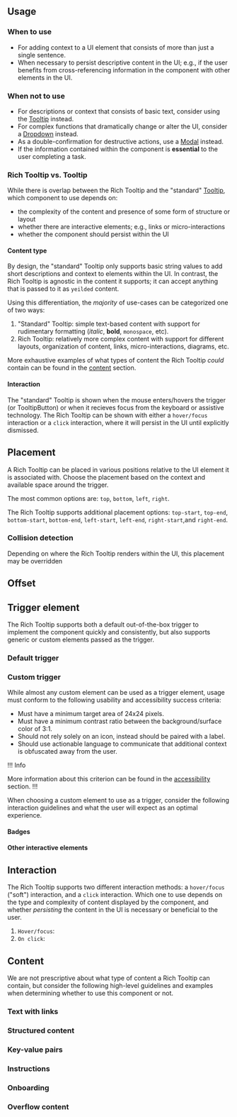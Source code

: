 ## Usage

### When to use

- For adding context to a UI element that consists of more than just a single sentence.
- When necessary to persist descriptive content in the UI; e.g., if the user benefits from cross-referencing information in the component with other elements in the UI.

### When not to use

- For descriptions or context that consists of basic text, consider using the [Tooltip](/components/tooltip) instead.
- For complex functions that dramatically change or alter the UI, consider a [Dropdown](/components/dropdown) instead.
- As a double-confirmation for destructive actions, use a [Modal](/components/modal) instead.
- If the information contained within the component is **essential** to the user completing a task.

### Rich Tooltip vs. Tooltip

While there is overlap between the Rich Tooltip and the "standard" [Tooltip](/components/tooltip), which component to use depends on:

- the complexity of the content and presence of some form of structure or layout
- whether there are interactive elements; e.g., links or micro-interactions
- whether the component should persist within the UI

#### Content type

By design, the "standard" Tooltip only supports basic string values to add short descriptions and context to elements within the UI. In contrast, the Rich Tooltip is agnostic in the content it supports; it can accept anything that is passed to it as `yeilded` content.

Using this differentiation, the _majority_ of use-cases can be categorized one of two ways:

1. "Standard" Tooltip: simple text-based content with support for rudimentary formatting (_italic_, **bold**, `monospace`, etc).
2. Rich Tooltip: relatively more complex content with support for different layouts, organization of content, links, micro-interactions, diagrams, etc.

<!-- TODO: Reference this content in the Tooltip docs -->

More exhaustive examples of what types of content the Rich Tooltip _could_ contain can be found in the [content](#content) section.

#### Interaction

The "standard" Tooltip is shown when the mouse enters/hovers the trigger (or TooltipButton) or when it recieves focus from the keyboard or assistive technology. The Rich Tooltip can be shown with either a `hover/focus` interaction or a `click` interaction, where it will persist in the UI until explicitly dismissed.

## Placement

A Rich Tooltip can be placed in various positions relative to the UI element it is associated with. Choose the placement based on the context and available space around the trigger.

The most common options are: `top`, `bottom`, `left`, `right`.

<!--Insert image here-->

The Rich Tooltip supports additional placement options: `top-start`, `top-end`, `bottom-start`, `bottom-end`, `left-start`, `left-end`, `right-start`,and `right-end`.

### Collision detection

Depending on where the Rich Tooltip renders within the UI, this placement may be overridden 

## Offset

<!-- Are we supporting this similarly to the Tooltip? -->

## Trigger element

The Rich Tooltip supports both a default out-of-the-box trigger to implement the component quickly and consistently, but also supports generic or custom elements passed as the trigger.

### Default trigger

### Custom trigger

While almost any custom element can be used as a trigger element, usage must conform to the following usability and accessibility success criteria:

- Must have a minimum target area of 24x24 pixels.
- Must have a minimum contrast ratio between the background/surface color of 3:1.
- Should not rely solely on an icon, instead should be paired with a label.
- Should use actionable language to communicate that additional context is obfuscated away from the user.

!!! Info

More information about this criterion can be found in the [accessibility](?tab=accessibility) section.
!!!

When choosing a custom element to use as a trigger, consider the following interaction guidelines and what the user will expect as an optimal experience.

#### Badges

#### Other interactive elements

## Interaction

The Rich Tooltip supports two different interaction methods: a `hover/focus` ("soft") interaction, and a `click` interaction. Which one to use depends on the type and complexity of content displayed by the component, and whether _persisting_ the content in the UI is necessary or beneficial to the user.

1. `Hover/focus`: 
2. `On click`:

<!-- Do we set a default interaction in the Ember component? -->

## Content

We are not prescriptive about what type of content a Rich Tooltip can contain, but consider the following high-level guidelines and examples when determining whether to use this component or not.

### Text with links

### Structured content

### Key-value pairs

### Instructions

### Onboarding

### Overflow content

